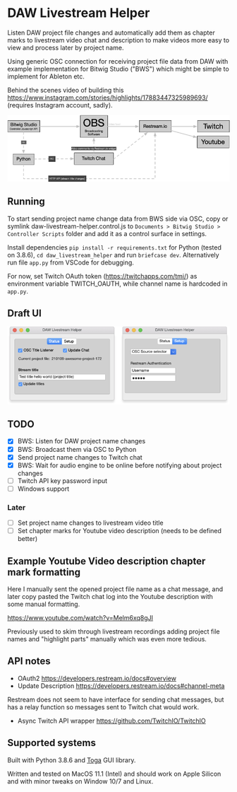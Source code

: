 # DAW Livestream Helper

Listen DAW project file changes and automatically add them as chapter marks to livestream video chat and description to make videos more easy to view and process later by project name.

Using generic OSC connection for receiving project file data from DAW with example implementation for Bitwig Studio ("BWS") which might be simple to implement for Ableton etc.

Behind the scenes video of building this https://www.instagram.com/stories/highlights/17883447325989693/ (requires Instagram account, sadly).

![Concept Image](https://github.com/jasalt/daw-livestream-helper/blob/master/210107-daw-livestream-helper.png)

## Running
To start sending project name change data from BWS side via OSC, copy or symlink daw-livestream-helper.control.js to `Documents > Bitwig Studio > Controller Scripts` folder and add it as a control surface in settings.

Install dependencies `pip install -r requirements.txt` for Python (tested on 3.8.6), `cd daw_livestream_helper` and run `briefcase dev`. Alternatively run file `app.py` from VSCode for debugging.

For now, set Twitch OAuth token (https://twitchapps.com/tmi/) as environment variable TWITCH_OAUTH, while channel name is hardcoded in `app.py`.

## Draft UI
![Draft UI](https://github.com/jasalt/daw-livestream-helper/blob/master/210107-daw-livestream-helper-ui.png)

## TODO

- [X] BWS: Listen for DAW project name changes 
- [X] BWS: Broadcast them via OSC to Python
- [X] Send project name changes to Twitch chat
- [X] BWS: Wait for audio engine to be online before notifying about project changes
- [ ] Twitch API key password input
- [ ] Windows support

###  Later

- [ ] Set project name changes to livestream video title
- [ ] Set chapter marks for Youtube video description (needs to be defined better)

## Example Youtube Video description chapter mark formatting 

Here I manually sent the opened project file name as a chat message, and later copy pasted the Twitch chat log into the Youtube description with some manual formatting.

https://www.youtube.com/watch?v=Melm6xq8gJI

Previously used to skim through livestream recordings adding project file names and "highlight parts" manually which was even more tedious.

## API notes
- OAuth2 https://developers.restream.io/docs#overview
- Update Description https://developers.restream.io/docs#channel-meta

Restream does not seem to have interface for sending chat messages, but has a relay function so messages sent to Twitch chat would work.

- Async Twitch API wrapper https://github.com/TwitchIO/TwitchIO


## Supported systems

Built with Python 3.8.6 and [Toga](https://toga.readthedocs.io/en/latest/) GUI library.

Written and tested on MacOS 11.1 (Intel) and should work on Apple Silicon and with minor tweaks on Window 10/7 and Linux.